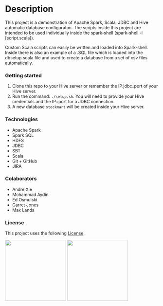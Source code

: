 # Description

This project is a demonstration of Apache Spark, Scala, JDBC and Hive
automatic database configuraton.  The scripts inside this project are intended to be used individually inside the spark-shell (spark-shell -i [script.scala]).

Custom Scala scripts can easily be written and loaded into Spark-shell.  Inside there is also an example of a .SQL file which is loaded into the dbsetup.scala file and used to create a 
database from a set of csv files automatically.

### Getting started

1. Clone this repo to your Hive server or remember the IP:jdbc_port of your Hive server.
2. Run the command: `./setup.sh`. You will need to provide your Hive credentials and the IP+port for a JDBC connection. 
3. A new database `stockmart` will be created inside your Hive server.  

### Technologies
- Apache Spark
- Spark SQL
- HDFS 
- JDBC
- SBT
- Scala
- Git + GitHub
- JIRA

### Colaborators
* Andre Xie
* Mohammad Aydin
* Ed Osmulski
* Garret Jones
* Max Landa

### License

This project uses the following [License](<https://github.com/Lonestar137/spark-scripts/blob/add-license-1/LICENSE>).

 <img src="https://github.com/maxlandan/Portfolio/blob/main/Image1.jpg" height=200> <img src="https://github.com/maxlandan/Portfolio/blob/main/Image2.jpg" height=200>
